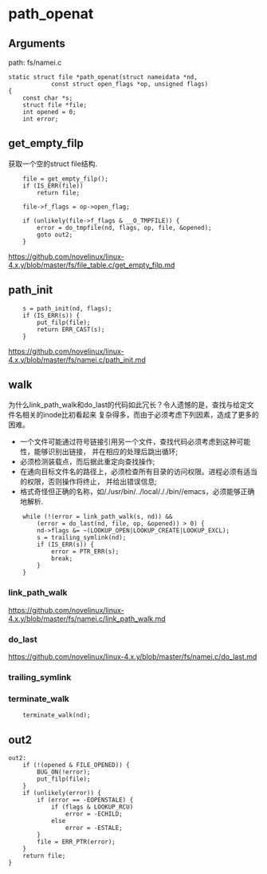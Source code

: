 path_openat
========================================

Arguments
----------------------------------------

path: fs/namei.c
```
static struct file *path_openat(struct nameidata *nd,
            const struct open_flags *op, unsigned flags)
{
    const char *s;
    struct file *file;
    int opened = 0;
    int error;
```

get_empty_filp
----------------------------------------

获取一个空的struct file结构.

```
    file = get_empty_filp();
    if (IS_ERR(file))
        return file;

    file->f_flags = op->open_flag;

    if (unlikely(file->f_flags & __O_TMPFILE)) {
        error = do_tmpfile(nd, flags, op, file, &opened);
        goto out2;
    }
```

https://github.com/novelinux/linux-4.x.y/blob/master/fs/file_table.c/get_empty_filp.md

path_init
----------------------------------------

```
    s = path_init(nd, flags);
    if (IS_ERR(s)) {
        put_filp(file);
        return ERR_CAST(s);
    }
```

https://github.com/novelinux/linux-4.x.y/blob/master/fs/namei.c/path_init.md

walk
----------------------------------------

为什么link_path_walk和do_last的代码如此冗长？令人遗憾的是，查找与给定文件名相关的inode比初看起来
复杂得多，而由于必须考虑下列因素，造成了更多的困难。

* 一个文件可能通过符号链接引用另一个文件，查找代码必须考虑到这种可能性，能够识别出链接，
  并在相应的处理后跳出循环;
* 必须检测装载点，而后据此重定向查找操作;
* 在通向目标文件名的路径上，必须检查所有目录的访问权限。进程必须有适当的权限，否则操作将终止，
  并给出错误信息;
* 格式奇怪但正确的名称，如/./usr/bin/../local/././bin//emacs，必须能够正确地解析.

```
    while (!(error = link_path_walk(s, nd)) &&
        (error = do_last(nd, file, op, &opened)) > 0) {
        nd->flags &= ~(LOOKUP_OPEN|LOOKUP_CREATE|LOOKUP_EXCL);
        s = trailing_symlink(nd);
        if (IS_ERR(s)) {
            error = PTR_ERR(s);
            break;
        }
    }
```

### link_path_walk

https://github.com/novelinux/linux-4.x.y/blob/master/fs/namei.c/link_path_walk.md

### do_last

https://github.com/novelinux/linux-4.x.y/blob/master/fs/namei.c/do_last.md

### trailing_symlink

### terminate_walk

```
    terminate_walk(nd);
```

out2
----------------------------------------

```
out2:
    if (!(opened & FILE_OPENED)) {
        BUG_ON(!error);
        put_filp(file);
    }
    if (unlikely(error)) {
        if (error == -EOPENSTALE) {
            if (flags & LOOKUP_RCU)
                error = -ECHILD;
            else
                error = -ESTALE;
        }
        file = ERR_PTR(error);
    }
    return file;
}
```